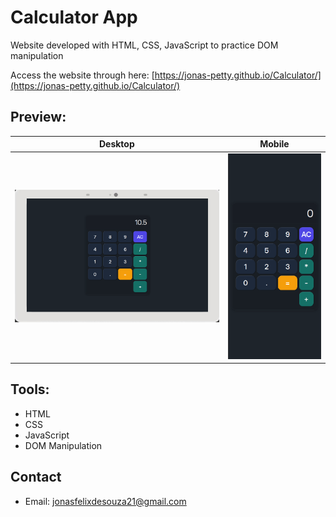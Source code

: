 # Calculator App

Website developed with HTML, CSS, JavaScript to practice DOM manipulation

Access the website through here: [https://jonas-petty.github.io/Calculator/](https://jonas-petty.github.io/Calculator/)

## Preview:

| Desktop                               | Mobile                              |
| ------------------------------------- | ----------------------------------- |
| ![Desktop](assets/readme_desktop.png) | ![Mobile](assets/readme_mobile.png) |

## Tools:

-   HTML
-   CSS
-   JavaScript
-   DOM Manipulation

## Contact

- Email: [jonasfelixdesouza21@gmail.com](mailto:jonasfelixdesouza21@gmail.com)